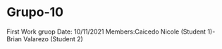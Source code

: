 # Grupo-10
First Work gruop 
Date: 10/11/2021
Members:Caicedo Nicole  (Student 1)-Brian Valarezo (Student 2)
